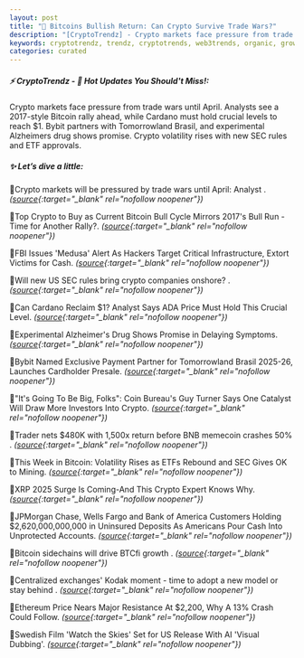 ```yaml
---
layout: post
title: "🌇 Bitcoins Bullish Return: Can Crypto Survive Trade Wars?"
description: "[CryptoTrendz] - Crypto markets face pressure from trade wars until April. Analysts see a 2017-style Bitcoin rally ahead, while Cardano must hold crucial levels to reach $1. Bybit partners with Tomorrowland Brasil, and experimental Alzheimers drug shows promise. Crypto volatility rises with new SEC rules and ETF approvals."
keywords: cryptotrendz, trendz, cryptotrends, web3trends, organic, growth, Crypto, SEC, Bitcoin, Analyst, Cardano, memecoin, AI, Investors
categories: curated
---
```


##### ⚡ CryptoTrendz - 📌 *Hot Updates You Should't Miss!:*

Crypto markets face pressure from trade wars until April. Analysts see a 2017-style Bitcoin rally ahead, while Cardano must hold crucial levels to reach $1. Bybit partners with Tomorrowland Brasil, and experimental Alzheimers drug shows promise. Crypto volatility rises with new SEC rules and ETF approvals.

##### ✨ *Let’s dive a little:*


🔹Crypto markets will be pressured by trade wars until April: Analyst . *([source](https://s.avyag.com/mf1v){:target="_blank" rel="nofollow noopener"})*

🔹Top Crypto to Buy as Current Bitcoin Bull Cycle Mirrors 2017's Bull Run - Time for Another Rally?. *([source](https://s.avyag.com/ng1d){:target="_blank" rel="nofollow noopener"})*

🔹FBI Issues 'Medusa' Alert As Hackers Target Critical Infrastructure, Extort Victims for Cash. *([source](https://s.avyag.com/qp8a){:target="_blank" rel="nofollow noopener"})*

🔹Will new US SEC rules bring crypto companies onshore? . *([source](https://s.avyag.com/5p91){:target="_blank" rel="nofollow noopener"})*

🔹Can Cardano Reclaim $1? Analyst Says ADA Price Must Hold This Crucial Level. *([source](https://s.avyag.com/rev8){:target="_blank" rel="nofollow noopener"})*

🔹Experimental Alzheimer's Drug Shows Promise in Delaying Symptoms. *([source](https://s.avyag.com/v0d2){:target="_blank" rel="nofollow noopener"})*

🔹Bybit Named Exclusive Payment Partner for Tomorrowland Brasil 2025-26, Launches Cardholder Presale. *([source](https://s.avyag.com/b3uy){:target="_blank" rel="nofollow noopener"})*

🔹"It's Going To Be Big, Folks": Coin Bureau's Guy Turner Says One Catalyst Will Draw More Investors Into Crypto. *([source](https://s.avyag.com/4udf){:target="_blank" rel="nofollow noopener"})*

🔹Trader nets $480K with 1,500x return before BNB memecoin crashes 50% . *([source](https://s.avyag.com/l54u){:target="_blank" rel="nofollow noopener"})*

🔹This Week in Bitcoin: Volatility Rises as ETFs Rebound and SEC Gives OK to Mining. *([source](https://s.avyag.com/ibpc){:target="_blank" rel="nofollow noopener"})*

🔹XRP 2025 Surge Is Coming-And This Crypto Expert Knows Why. *([source](https://s.avyag.com/ha6b){:target="_blank" rel="nofollow noopener"})*

🔹JPMorgan Chase, Wells Fargo and Bank of America Customers Holding $2,620,000,000,000 in Uninsured Deposits As Americans Pour Cash Into Unprotected Accounts. *([source](https://s.avyag.com/o4us){:target="_blank" rel="nofollow noopener"})*

🔹Bitcoin sidechains will drive BTCfi growth . *([source](https://s.avyag.com/iw34){:target="_blank" rel="nofollow noopener"})*

🔹Centralized exchanges' Kodak moment - time to adopt a new model or stay behind . *([source](https://s.avyag.com/2747){:target="_blank" rel="nofollow noopener"})*

🔹Ethereum Price Nears Major Resistance At $2,200, Why A 13% Crash Could Follow. *([source](https://s.avyag.com/cmud){:target="_blank" rel="nofollow noopener"})*

🔹Swedish Film 'Watch the Skies' Set for US Release With AI 'Visual Dubbing'. *([source](https://s.avyag.com/lo19){:target="_blank" rel="nofollow noopener"})*
